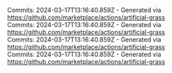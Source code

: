 Commits: 2024-03-17T13:16:40.859Z - Generated via https://github.com/marketplace/actions/artificial-grass
<br>
Commits: 2024-03-17T13:16:40.859Z - Generated via https://github.com/marketplace/actions/artificial-grass
<br>
Commits: 2024-03-17T13:16:40.859Z - Generated via https://github.com/marketplace/actions/artificial-grass
<br>
Commits: 2024-03-17T13:16:40.859Z - Generated via https://github.com/marketplace/actions/artificial-grass
<br>
